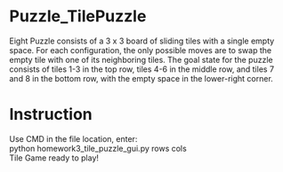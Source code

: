 # Puzzle_TilePuzzle
Eight Puzzle consists of a 3 x 3 board of sliding tiles with a single empty space. For each configuration, the only possible moves are to swap the empty tile with one of its neighboring tiles. The goal state for the puzzle consists of tiles 1-3 in the top row, tiles 4-6 in the middle row, and tiles 7 and 8 in the bottom row, with the empty space in the lower-right corner.

# Instruction
Use CMD in the file location, enter:\
python homework3_tile_puzzle_gui.py rows cols\
Tile Game ready to play!
